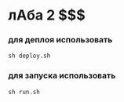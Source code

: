 # лАба 2 $$$

### для деплоя использовать 
```shell
sh deploy.sh
```

### для запуска использовать
```shell
sh run.sh
```